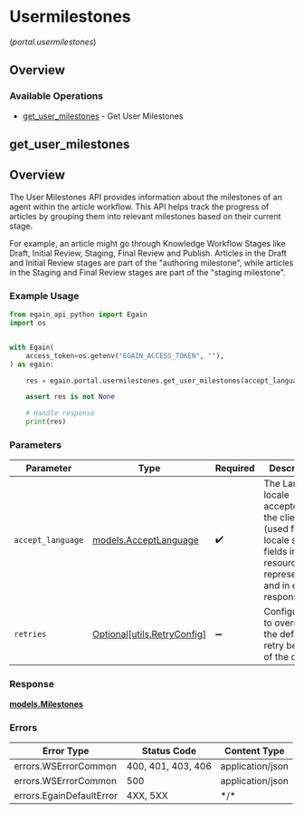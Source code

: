 # Usermilestones
(*portal.usermilestones*)

## Overview

### Available Operations

* [get_user_milestones](#get_user_milestones) - Get User Milestones

## get_user_milestones

## Overview
The User Milestones API provides information about the milestones of an agent within the article workflow. 
This API helps track the progress of articles by grouping them into relevant milestones based on their current stage.

For example, an article might go through Knowledge Workflow Stages like Draft, Initial Review, Staging, Final Review and Publish. 
       Articles in the Draft and Initial Review stages are part of the "authoring milestone", while articles in the Staging and Final Review stages are part of the "staging milestone".


### Example Usage

<!-- UsageSnippet language="python" operationID="getUserMilestones" method="get" path="/portals/user/milestones" -->
```python
from egain_api_python import Egain
import os


with Egain(
    access_token=os.getenv("EGAIN_ACCESS_TOKEN", ""),
) as egain:

    res = egain.portal.usermilestones.get_user_milestones(accept_language="en-US")

    assert res is not None

    # Handle response
    print(res)

```

### Parameters

| Parameter                                                                                                                       | Type                                                                                                                            | Required                                                                                                                        | Description                                                                                                                     | Example                                                                                                                         |
| ------------------------------------------------------------------------------------------------------------------------------- | ------------------------------------------------------------------------------------------------------------------------------- | ------------------------------------------------------------------------------------------------------------------------------- | ------------------------------------------------------------------------------------------------------------------------------- | ------------------------------------------------------------------------------------------------------------------------------- |
| `accept_language`                                                                                                               | [models.AcceptLanguage](../../models/acceptlanguage.md)                                                                         | :heavy_check_mark:                                                                                                              | The Language locale accepted by the client (used for locale specific fields in resource representation and in error responses). | en-US                                                                                                                           |
| `retries`                                                                                                                       | [Optional[utils.RetryConfig]](../../models/utils/retryconfig.md)                                                                | :heavy_minus_sign:                                                                                                              | Configuration to override the default retry behavior of the client.                                                             |                                                                                                                                 |

### Response

**[models.Milestones](../../models/milestones.md)**

### Errors

| Error Type               | Status Code              | Content Type             |
| ------------------------ | ------------------------ | ------------------------ |
| errors.WSErrorCommon     | 400, 401, 403, 406       | application/json         |
| errors.WSErrorCommon     | 500                      | application/json         |
| errors.EgainDefaultError | 4XX, 5XX                 | \*/\*                    |